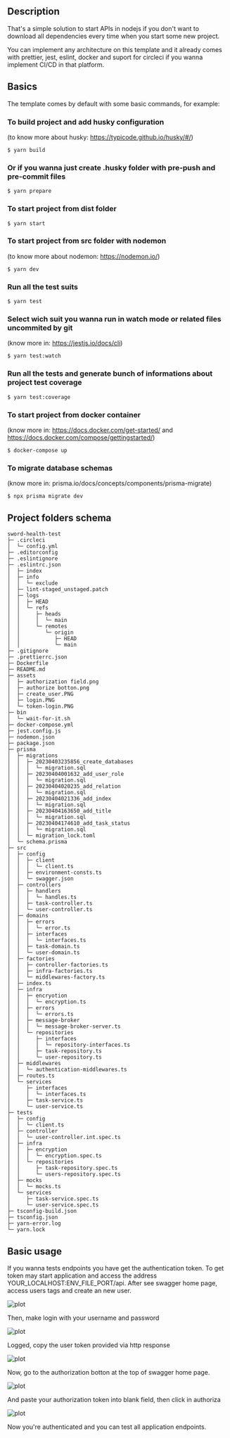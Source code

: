 ## Description

That's a simple solution to start APIs in nodejs if you don't want to download all dependencies every time when you start some new project.

You can implement any architecture on this template and it already comes with prettier, jest, eslint, docker and suport for circleci if you wanna implement CI/CD in that platform.

## Basics

The template comes by default with some basic commands, for example:

### To build project and add husky configuration

(to know more about husky: https://typicode.github.io/husky/#/)

```
$ yarn build
```

### Or if you wanna just create .husky folder with pre-push and pre-commit files

```
$ yarn prepare
```

### To start project from dist folder

```
$ yarn start
```

### To start project from src folder with nodemon

(to know more about nodemon: https://nodemon.io/)

```
$ yarn dev
```

### Run all the test suits

```
$ yarn test
```

### Select wich suit you wanna run in watch mode or related files uncommited by git

(know more in: https://jestjs.io/docs/cli)

```
$ yarn test:watch
```

### Run all the tests and generate bunch of informations about project test coverage

```
$ yarn test:coverage
```

### To start project from docker container

(know more in: https://docs.docker.com/get-started/ and https://docs.docker.com/compose/gettingstarted/)

```
$ docker-compose up
```

### To migrate database schemas

(know more in: prisma.io/docs/concepts/components/prisma-migrate)

```
$ npx prisma migrate dev
```

## Project folders schema

```
sword-health-test
├─ .circleci
│  └─ config.yml
├─ .editorconfig
├─ .eslintignore
├─ .eslintrc.json
│  ├─ index
│  ├─ info
│  │  └─ exclude
│  ├─ lint-staged_unstaged.patch
│  ├─ logs
│  │  ├─ HEAD
│  │  └─ refs
│  │     ├─ heads
│  │     │  └─ main
│  │     └─ remotes
│  │        └─ origin
│  │           ├─ HEAD
│  │           └─ main
├─ .gitignore
├─ .prettierrc.json
├─ Dockerfile
├─ README.md
├─ assets
│  ├─ authorization field.png
│  ├─ authorize botton.png
│  ├─ create_user.PNG
│  ├─ login.PNG
│  └─ token-login.PNG
├─ bin
│  └─ wait-for-it.sh
├─ docker-compose.yml
├─ jest.config.js
├─ nodemon.json
├─ package.json
├─ prisma
│  ├─ migrations
│  │  ├─ 20230403235856_create_databases
│  │  │  └─ migration.sql
│  │  ├─ 20230404001632_add_user_role
│  │  │  └─ migration.sql
│  │  ├─ 20230404020235_add_relation
│  │  │  └─ migration.sql
│  │  ├─ 20230404021336_add_index
│  │  │  └─ migration.sql
│  │  ├─ 20230404163650_add_title
│  │  │  └─ migration.sql
│  │  ├─ 20230404174610_add_task_status
│  │  │  └─ migration.sql
│  │  └─ migration_lock.toml
│  └─ schema.prisma
├─ src
│  ├─ config
│  │  ├─ client
│  │  │  └─ client.ts
│  │  ├─ environment-consts.ts
│  │  └─ swagger.json
│  ├─ controllers
│  │  ├─ handlers
│  │  │  └─ handles.ts
│  │  ├─ task-controller.ts
│  │  └─ user-controller.ts
│  ├─ domains
│  │  ├─ errors
│  │  │  └─ error.ts
│  │  ├─ interfaces
│  │  │  └─ interfaces.ts
│  │  ├─ task-domain.ts
│  │  └─ user-domain.ts
│  ├─ factories
│  │  ├─ controller-factories.ts
│  │  ├─ infra-factories.ts
│  │  └─ middlewares-factory.ts
│  ├─ index.ts
│  ├─ infra
│  │  ├─ encryotion
│  │  │  └─ encryption.ts
│  │  ├─ errors
│  │  │  └─ errors.ts
│  │  ├─ message-broker
│  │  │  └─ message-broker-server.ts
│  │  └─ repositories
│  │     ├─ interfaces
│  │     │  └─ repository-interfaces.ts
│  │     ├─ task-repository.ts
│  │     └─ user-repository.ts
│  ├─ middlewares
│  │  └─ authentication-middlewares.ts
│  ├─ routes.ts
│  └─ services
│     ├─ interfaces
│     │  └─ interfaces.ts
│     ├─ task-service.ts
│     └─ user-service.ts
├─ tests
│  ├─ config
│  │  └─ client.ts
│  ├─ controller
│  │  └─ user-controller.int.spec.ts
│  ├─ infra
│  │  ├─ encryption
│  │  │  └─ encryption.spec.ts
│  │  └─ repositories
│  │     ├─ task-repository.spec.ts
│  │     └─ users-repository.spec.ts
│  ├─ mocks
│  │  └─ mocks.ts
│  └─ services
│     ├─ task-service.spec.ts
│     └─ user-service.spec.ts
├─ tsconfig-build.json
├─ tsconfig.json
├─ yarn-error.log
└─ yarn.lock

```

## Basic usage

If you wanna tests endpoints you have get the authentication token. To get token may start application and access the address YOUR_LOCALHOST:ENV_FILE_PORT/api. After see swagger home page, access users tags and create an new user.

![plot](./assets/create_user.PNG)

Then, make login with your username and password

![plot](./assets/login.PNG)

Logged, copy the user token provided via http response

![plot](./assets/token-login.PNG)

Now, go to the authorization botton at the top of swagger home page.

![plot](./assets/authorize%20botton.png)

And paste your authorization token into blank field, then click in authoriza

![plot](./assets/authorization%20field.png)

Now you're authenticated and you can test all application endpoints.
